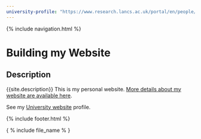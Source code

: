 ```yaml
---
university-profile: "https://www.research.lancs.ac.uk/portal/en/people/guillermo-perez-algorta"
---
```


{% include navigation.html %}

# Building my Website

## Description
{{site.description}}
This is my personal website. 
[More details about my website are available here](about.md).

See my [University website]({{page.university-profile}}) profile.

{% include footer.html %}

{ % include file_name % }
